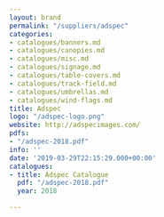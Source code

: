 ```yaml
---
layout: brand
permalink: "/suppliers/adspec"
categories:
- catalogues/banners.md
- catalogues/canopies.md
- catalogues/misc.md
- catalogues/signage.md
- catalogues/table-covers.md
- catalogues/track-field.md
- catalogues/umbrellas.md
- catalogues/wind-flags.md
title: Adspec
logo: "/adspec-logo.png"
website: http://adspecimages.com/
pdfs:
- "/adspec-2018.pdf"
info: ''
date: '2019-03-29T22:15:29.000+00:00'
catalogues:
- title: Adspec Catalogue
  pdf: "/adspec-2018.pdf"
  year: 2018

---
```

